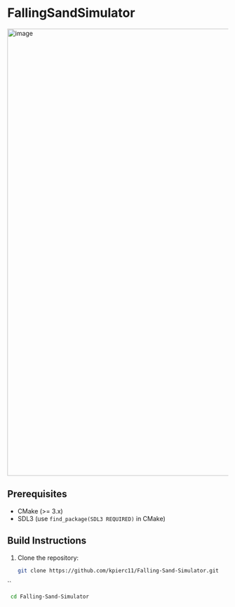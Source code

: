 # FallingSandSimulator
<img width="1269" height="1017" alt="image" src="https://github.com/user-attachments/assets/0604237e-ef46-4795-9cf0-fe1c9e35333e" />

## Prerequisites

- CMake (>= 3.x)
- SDL3 (use `find_package(SDL3 REQUIRED)` in CMake)

## Build Instructions

1. Clone the repository:
   ```bash
   git clone https://github.com/kpierc11/Falling-Sand-Simulator.git
``
   ```bash
    cd Falling-Sand-Simulator

